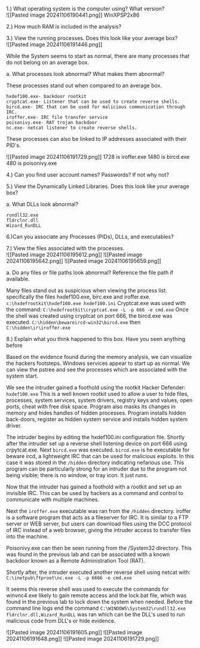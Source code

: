 1.)  What operating system is the computer using? What version?  
![[Pasted image 20241106190441.png]]
	WinXPSP2x86

2.) How much RAM is included in the analysis?  



3.) View the running processes. Does this look like your average box?  
 ![[Pasted image 20241106191446.png]]

While the System seems to start as normal, there are many processes that do not belong on an average box. 

a. What processes look abnormal? What makes them abnormal?  

These processes stand out when compared to an average box. 
```
hxdef100.exe- backdoor rootkit
cryptcat.exe- Listener that can be used to create reverse shells.
bircd.exe- IRC that can be used for malicious communication through IRC.
iroffer.exe- IRC file transfer service
poisonivy.exe- RAT trojan backdoor
nc.exe- netcat listener to create reverse shells. 
```

These processes can also be linked to IP addresses associated with their PID's.

![[Pasted image 20241106191729.png]]
1728 is iroffer.exe
1480 is bircd.exe
480 is poisonivy.exe

4.) Can you find user account names? Passwords? If not why not?  


5.) View the Dynamically Linked Libraries. Does this look like your average box?  

a. What DLLs look abnormal?  
```
rundll32.exe
fldrclnr.dll
Wizard_RunDLL
```

6.)Can you associate any Processes (PIDs), DLLs, and executables?  

7.) View the files associated with the processes.  
![[Pasted image 20241106195612.png]]
![[Pasted image 20241106195642.png]]
![[Pasted image 20241106195659.png]]

a. Do any files or file paths look abnormal? Reference the file path if available.  

Many files stand out as suspicious when viewing the process list. specifically the files
hxdef100.exe, birc.exe and iroffer.exe. 
`c:\hxdefrootkit\hxdef100.exe hxdef100.ini`
Cryptcat.exe was used with the command:
`C:\hxdefrootkit\cryptcat.exe -L -p 666 -e cmd.exe`
Once the shell was created using cryptcat on port 666, the bircd.exe was executed.
`C:\hidden\bewareircd-win32\bircd.exe`
then
`C:\hidden\ir\iroffer.exe`


8.) Explain what you think happened to this box. Have you seen anything before

Based on the evidence found during the memory analysis, we can visualize the hackers footsteps. 
Windows services appear to start up as normal. We can view the pstree and see the processes which are associated with the system start. 

We see the intruder gained a foothold using the rootkit Hacker Defender: `hxdef100.exe`
This is a well known rootkit used to allow a user to hide files, processes, system services, system drivers, registry keys and values, open ports, cheat with free disk space. Program also masks its changes in memory and hides handles of hidden processes. Program installs hidden back-doors, register as hidden system service and installs hidden system driver.

The intruder begins by editing the hxdef100.ini configuration file. Shortly after the intruder set up a reverse shell listening device on port 666 using crpytcat.exe.
Next  `bircd.exe`  was executed.
`bircd.exe` is he executable for beware ircd, a lightweight IRC that can be used for malicious exploits. In this case it was stored in the `/hidden` directory indicating nefarious use. This program can be particularly strong for an intruder due to the program not being visible; there is no window, or tray icon. It just runs. 

Now that the intruder has gained a foothold with a rootkit and set up an invisible IRC. This can be used by hackers as a command and control to communicate with multiple machines.

Next the `iroffer.exe` executable was ran from the `/hidden` directory.
iroffer is a software program that acts as a fileserver for IRC.
It is similar to a FTP server or WEB server, but users can download
files using the DCC protocol of IRC instead of a web browser, giving the intruder access to transfer files into the machine. 

Poisonivy.exe can then be seen running from the /System32 directory. This was found in the previous lab and can be associated with a known backdoor known as a Remote Administration Tool (RAT).

Shortly after, the intruder executed another reverse shell using netcat with:
`C:\inetpub\ftproot\nc.exe -L -p 6666 -e cmd.exe` 

It seems this reverse shell was used to execute the commands for winvnc4.exe likely to gain remote access and the lock.bat file, which was found in the previous lab to lock down the system when needed. 
Before the command line logs end the command `C:\WINDOWS\System32\rundll32.exe fldrclnr.dll,Wizard_RunDLL` was ran which can be the DLL's used to run malicious code from DLL's or hide evidence. 







![[Pasted image 20241106191605.png]]
![[Pasted image 20241106191648.png]]
![[Pasted image 20241106191729.png]]



